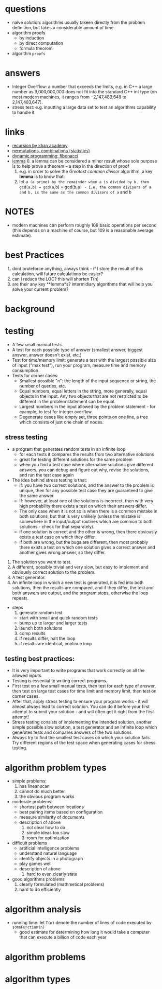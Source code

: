 # questions
  - naive solution: algorithms usually takeen directly from the problem definition, but takes a considerable amount of time
  - algorithm proofs
    - by induction
    - by direct computation
    - formula theorom
  - algorithm `proofs`
# answers
  - Integer Overflow: a number that exceeds the limits, e.g. in C++ a large number as 9,000,000,000 does not fit into the standard C++ int type (on most modern machines, it ranges from −2,147,483,648 to 2,147,483,647).
  - stress test: e.g. inputting a large data set to test an algorithms capability to handle it
# links
  - [recursion by khan academy](https://www.khanacademy.org/computing/computer-science/algorithms/recursive-algorithms/a/recursion)
  - [permutations, combinations (statistics)](https://www.khanacademy.org/math/statistics-probability/probability-library#permutation-lib)
  - [dynamic programming: fibonacci](http://www.cs.usfca.edu/~galles/visualization/DPFib.html)
  - [lemma](https://en.wikipedia.org/wiki/Lemma_(mathematics))
    0.  a lemma can be considered a minor result whose sole purpose is to help prove a theorem  – a step in the direction of proof
    1. e.g. in order to solve the *Greatest common divisor* algorithm, a key **lemma** is to know that:
      1. let a` (a prime) by the remainder when a is divided by b, then gcd(a,b) = gcd(a`,b) = gcd(b,a`)
        - i.e. the common divisors of a and b, is the same as the common divisors of a` and b
# NOTES
  - modern machines can perform roughly 109 basic operations per second (this depends on a machine of course, but 109 is a reasonable average estimate).
# best Practices
  1. dont bruteforce anything, always think
    - if I store the result of this calculation, will future calculations be easier?
  2. can I reduce the LOC? this will shorten T(n)
  3. are their any key **lemma*s? intermidiary algorithms that will help you solve your current problem?

# background

# testing
  - A few small manual tests.
  - A test for each possible type of answer (smallest answer, biggest answer, answer doesn't exist, etc.)
  - Test for time/memory limit: generate a test with the largest possible size of input ("max test"), run your program, measure time and memory consumption.
  - Tests for corner cases:
    + Smallest possible "n": the length of the input sequence or string, the number of queries, etc.
    + Equal numbers, equal letters in the string, more generally, equal objects in the input. Any two objects that are not restricted to be different in the problem statement can be equal.
    + Largest numbers in the input allowed by the problem statement - for example, to test for integer overflow.
    + Degenerate cases like empty set, three points on one line, a tree which consists of just one chain of nodes.
## stress testing
  - a program that generates random tests in an infinite loop
    - for each tests it compares the results from two alternative solutions
    - great for testing different solutions for the same problem
    - when you find a test case where alternative solutions give different answers, you can debug and figure out why, revise the solutions, and run the test case again
  - The idea behind stress testing is that:
    + if: you have two correct solutions, and the answer to the problem is unique, then for any possible test case they are guaranteed to give the same answer.
    + If: however, at least one of the solutions is incorrect, then with very high probability there exists a test on which their answers differ.
    + The only case when it is not so is when there is a common mistake in both solutions, but that is very unlikely (unless the mistake is somewhere in the input/output routines which are common to both solutions - check for that separately).
    + if one solution is correct and the other is wrong, then there obviously exists a test case on which they differ.
    + If both are wrong, but the bugs are different, then most probably there exists a test on which one solution gives a correct answer and another gives wrong answer, so they differ.
  1. The solution you want to test.
  2. A different, possibly trivial and very slow, but easy to implement and obviously correct solution to the problem.
  3. A test generator.
  4. An infinite loop in which a new test is generated, it is fed into both solutions, then the results are compared, and if they differ, the test and both answers are output, and the program stops, otherwise the loop repeats.
  - steps
    1. generate random test
      - start with small and quick random tests
      - bump up to larger and larger tests
    2. launch both solutions
    3. comp results
    4. if results differ, halt the loop
    5. if results are identical, continue loop
## testing best practices:
  - It is very important to write programs that work correctly on all the allowed inputs.
  - Testing is essential to writing correct programs.
  - First test on a few small manual tests, then test for each type of answer, then test on large test cases for time limit and memory limit, then test on corner cases.
  - After that, apply stress testing to ensure your program works - it will almost always lead to correct solution. You can do it before your first attempt to submit your solution - and will often get it right from the first attempt!
  - Stress testing consists of implementing the intended solution, another simple possible slow solution, a test generator and an infinite loop which generates tests and compares answers of the two solutions.
  - Always try to find the smallest test cases on which your solution fails.
Try different regions of the test space when generating cases for stress testing.

# algorithm problem types
  - simple problems:
    1. has linear scan
    2. cannot do much better
    3. the obvious program works
  - moderate problems:
    - shortest path between locations
    - best pairing items based on configuration
    - measure similarity of documents
    - description of above
      1. not clear how to do
      2. simple ideas too slow
      3. room for optimization
  - difficult problems
    - artificial intelligence problems
    - understand natural language
    - identify objects in a photograph
    - play games well
    - description of above
      1. hard to even clearly state
  - good algorithms problems
    1. clearly formulated (mathmetical problems)
    2. hard to do efficiently
# algorithm analysis
  - running time: let `T(n)` denote the number of lines of code executed by `someFunction(n)`
    + good estimate for determining how long it would take a computer that can execute a billion of code each year
# algorithm problems

# algorithm types
